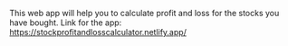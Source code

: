This web app will help you to calculate profit and loss for the stocks you have bought.
Link for the app: https://stockprofitandlosscalculator.netlify.app/